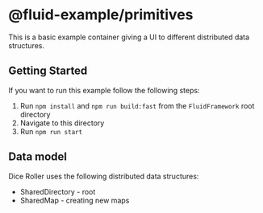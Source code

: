 # @fluid-example/primitives

This is a basic example container giving a UI to different distributed data structures.

## Getting Started

If you want to run this example follow the following steps:

1. Run `npm install` and `npm run build:fast` from the `FluidFramework` root directory
2. Navigate to this directory
3. Run `npm run start`

## Data model

Dice Roller uses the following distributed data structures:

- SharedDirectory - root
- SharedMap - creating new maps
